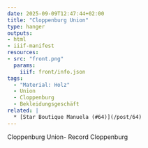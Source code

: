 ```yaml
---
date: 2025-09-09T12:47:44+02:00
title: "Cloppenburg Union"
type: hanger
outputs:
- html
- iiif-manifest
resources:
- src: "front.png"
  params:
    iiif: front/info.json
tags:
  - "Material: Holz"
  - Union
  - Cloppenburg
  - Bekleidungsgeschäft
related: |
  * [Star Boutique Manuela (#64)](/post/64)
---
```

Cloppenburg
Union-
Record
Cloppenburg
